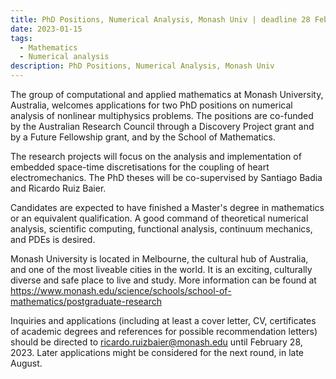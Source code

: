 ```yaml
---
title: PhD Positions, Numerical Analysis, Monash Univ | deadline 28 February 2023
date: 2023-01-15
tags:
  - Mathematics
  - Numerical analysis
description: PhD Positions, Numerical Analysis, Monash Univ
---
```


The group of computational and applied mathematics at Monash
University, Australia, welcomes applications for two PhD positions on
numerical analysis of nonlinear multiphysics problems. The positions
are co-funded by the Australian Research Council through a Discovery
Project grant and by a Future Fellowship grant, and by the School of
Mathematics.

The research projects will focus on the analysis and implementation of
embedded space-time discretisations for the coupling of heart
electromechanics. The PhD theses will be co-supervised by Santiago
Badia and Ricardo Ruiz Baier.

Candidates are expected to have finished a Master's degree in
mathematics or an equivalent qualification. A good command of
theoretical numerical analysis, scientific computing, functional
analysis, continuum mechanics, and PDEs is desired.

Monash University is located in Melbourne, the cultural hub of
Australia, and one of the most liveable cities in the world. It is an
exciting, culturally diverse and safe place to live and study. More
information can be found at
https://www.monash.edu/science/schools/school-of-mathematics/postgraduate-research

Inquiries and applications (including at least a cover letter, CV,
certificates of academic degrees and references for possible
recommendation letters) should be directed to
ricardo.ruizbaier@monash.edu until February 28, 2023. Later
applications might be considered for the next round, in late August.
